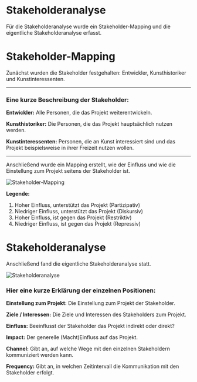 # Stakeholderanalyse

Für die Stakeholderanalyse wurde ein Stakeholder-Mapping und die eigentliche Stakeholderanalyse erfasst.


# Stakeholder-Mapping

Zunächst wurden die Stakeholder festgehalten: Entwickler, Kunsthistoriker und Kunstinteressenten. 

---

### Eine kurze Beschreibung der Stakeholder:
**Entwickler:** Alle Personen, die das Projekt weiterentwickeln.

**Kunsthistoriker:** Die Personen, die das Projekt hauptsächlich nutzen werden.

**Kunstinteressenten:** Personen, die an Kunst interessiert sind und das Projekt beispielsweise in ihrer Freizeit nutzen wollen.

----

Anschließend wurde ein Mapping erstellt, wie der Einfluss und wie die Einstellung zum Projekt seitens der Stakeholder ist.

![Stakeholder-Mapping](https://github.com/yannic-bruegger/th-projekt-3/blob/docs/%237-stakholderanalyse/docs/pictures/Stakeholder-Mapping.png)


**Legende:**
1.  Hoher Einfluss, unterstützt das Projekt (Partizipativ)
2.  Niedriger Einfluss, unterstützt das Projekt (Diskursiv)
3.  Hoher Einfluss, ist gegen das Projekt (Restriktiv)
4.  Niedriger Einfluss, ist gegen das Projekt (Repressiv)

# Stakeholderanalyse

Anschließend fand die eigentliche Stakeholderanalyse statt.

![Stakeholderanalyse](https://github.com/yannic-bruegger/th-projekt-3/blob/docs/%237-stakholderanalyse/docs/pictures/Stakeholderanalyse.png)


### Hier eine kurze Erklärung der einzelnen Positionen:

**Einstellung zum Projekt:** Die Einstellung zum Projekt der Stakeholder.

**Ziele / Interessen:** Die Ziele und Interessen des Stakeholders zum Projekt.

**Einfluss:** Beeinflusst der Stakeholder das Projekt indirekt oder direkt?

**Impact:** Der generelle (Macht)Einfluss auf das Projekt.

**Channel:** Gibt an, auf welche Wege mit den einzelnen Stakeholdern kommuniziert werden kann.

**Frequency:** Gibt an, in welchen Zeitintervall die Kommunikation  mit den Stakeholder erfolgt.




